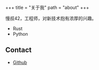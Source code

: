 +++
title = "关于我"
path = "about"
+++

慢叔42，工程师，对新技术抱有浓厚的兴趣。

- Rust
- Python

## Contact
- [Github](https://github.com/rogerwq)
